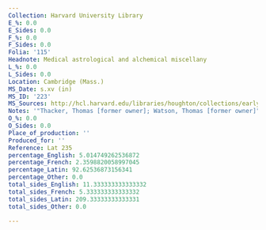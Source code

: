```yaml
---
Collection: Harvard University Library
E_%: 0.0
E_Sides: 0.0
F_%: 0.0
F_Sides: 0.0
Folia: '115'
Headnote: Medical astrological and alchemical miscellany
L_%: 0.0
L_Sides: 0.0
Location: Cambridge (Mass.)
MS_Date: s.xv (in)
MS_ID: '223'
MS_Sources: http://hcl.harvard.edu/libraries/houghton/collections/early_manuscripts/bibliographies/Lat.cfm
Notes: '"Thacker, Thomas [former owner]; Watson, Thomas [former owner]"'
O_%: 0.0
O_Sides: 0.0
Place_of_production: ''
Produced_for: ''
Reference: Lat 235
percentage_English: 5.014749262536872
percentage_French: 2.3598820058997045
percentage_Latin: 92.62536873156341
percentage_Other: 0.0
total_sides_English: 11.333333333333332
total_sides_French: 5.333333333333332
total_sides_Latin: 209.33333333333331
total_sides_Other: 0.0

---
```

